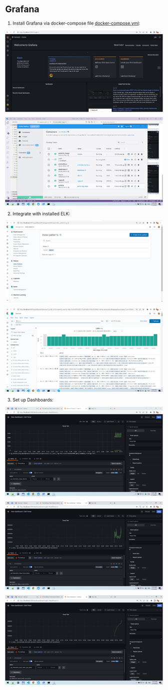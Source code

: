 # Grafana #

1. Install Grafana via docker-compose file [docker-compose.yml](https://github.com/ogonek2210/internship/tree/master/Task7/3.%20Grafana/elk%2Bgrafana%2Bprometheus): 

![task1-1](./images/Screenshot_1.jpg)

![task1-2](./images/Screenshot_7.jpg)

2. Integrate with installed ELK:

![task2-1](./images/Screenshot_2.jpg)

![task2-2](./images/Screenshot_3.jpg)

3. Set up Dashboards:

![task3-1](./images/Screenshot_4.jpg)

![task3-1](./images/Screenshot_5.jpg)

![task3-1](./images/Screenshot_6.jpg)